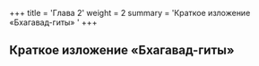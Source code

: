 +++
title = 'Глава 2'
weight = 2
summary = 'Краткое изложение «Бхагавад-гиты» '
+++
## Краткое изложение «Бхагавад-гиты» 